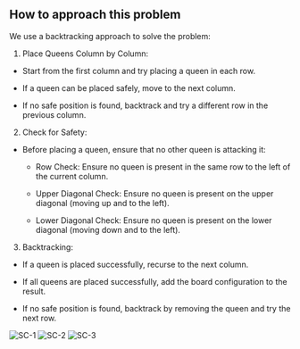 ## How to approach this problem

We use a backtracking approach to solve the problem:

1. Place Queens Column by Column:

- Start from the first column and try placing a queen in each row.

- If a queen can be placed safely, move to the next column.

- If no safe position is found, backtrack and try a different row in the previous column.

2. Check for Safety:

- Before placing a queen, ensure that no other queen is attacking it:

  - Row Check: Ensure no queen is present in the same row to the left of the current column.

  - Upper Diagonal Check: Ensure no queen is present on the upper diagonal (moving up and to the left).

  - Lower Diagonal Check: Ensure no queen is present on the lower diagonal (moving down and to the left).

3. Backtracking:

- If a queen is placed successfully, recurse to the next column.

- If all queens are placed successfully, add the board configuration to the result.

- If no safe position is found, backtrack by removing the queen and try the next row.

![SC-1](https://gist.github.com/user-attachments/assets/9ad3a9b4-2457-4c0a-84a1-e965185c70c2)
![SC-2](https://gist.github.com/user-attachments/assets/887bb919-e2c8-484a-aed9-a4f8ba682796)
![SC-3](https://gist.github.com/user-attachments/assets/148affa6-fe1c-42b2-acd1-db1704c582cb)
